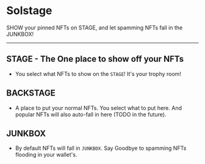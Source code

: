 # Solstage

SHOW your pinned NFTs on STAGE, and let spamming NFTs fall in the JUNKBOX!

----------

## STAGE - The One place to show off your NFTs

- You select what NFTs to show on the `STAGE`! It's your trophy room!

## BACKSTAGE

- A place to put your normal NFTs. You select what to put here. And popular NFTs will also auto-fall in here (TODO in the future).

## JUNKBOX

- By default NFTs will fall in `JUNKBOX`. Say Goodbye to spamming NFTs flooding in your wallet's.
